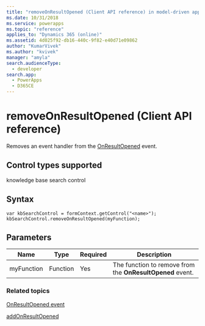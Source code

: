 ```yaml
---
title: "removeOnResultOpened (Client API reference) in model-driven apps| MicrosoftDocs"
ms.date: 10/31/2018
ms.service: powerapps
ms.topic: "reference"
applies_to: "Dynamics 365 (online)"
ms.assetid: 4d025f92-db16-440c-9f82-e40d71e09862
author: "KumarVivek"
ms.author: "kvivek"
manager: "amyla"
search.audienceType: 
  - developer
search.app: 
  - PowerApps
  - D365CE
---
```

# removeOnResultOpened (Client API reference)



Removes an event handler from the [OnResultOpened](../events/onresultopened.md) event. 

## Control types supported

knowledge base search control

## Syntax

```
var kbSearchControl = formContext.getControl("<name>");
kbSearchControl.removeOnResultOpened(myFunction);
```

## Parameters

|Name | Type | Required | Description|
|--|--|--|--|
|myFunction |Function |Yes|The function to remove from the **OnResultOpened** event.|

### Related topics

[OnResultOpened event](../events/onresultopened.md)

[addOnResultOpened](addOnResultOpened.md) 


